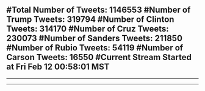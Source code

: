 #Total Number of Tweets: 1146553 
#Number of Trump Tweets: 319794
#Number of Clinton Tweets: 314170
#Number of Cruz Tweets: 230073
#Number of Sanders Tweets: 211850
#Number of Rubio Tweets: 54119
#Number of Carson Tweets: 16550
#Current Stream Started at Fri Feb 12 00:58:01 MST
---
---
---
